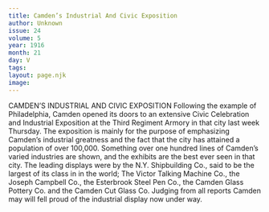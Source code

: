 ```yaml
---
title: Camden’s Industrial And Civic Exposition
author: Unknown
issue: 24
volume: 5
year: 1916
month: 21
day: V
tags:
layout: page.njk
image:
---
```

CAMDEN’S INDUSTRIAL AND CIVIC EXPOSITION      Following the example of Philadelphia, Camden opened its doors to an extensive Civic Celebration and Industrial Exposition at the Third Regiment Armory in that city last week Thursday.      The exposition is mainly for the purpose of emphasizing Camden’s industrial greatness and the fact that the city has attained a population of over 100,000.      Something over one hundred lines of Camden’s varied industries are shown, and the exhibits are the best ever seen in that city. The leading displays were by the N.Y. Shipbuilding Co., said to be the largest of its class in in the world; The Victor Talking Machine Co., the Joseph Campbell Co., the Esterbrook Steel Pen Co., the Camden Glass Pottery Co. and the Camden Cut Glass Co.       Judging from all reports Camden may will fell proud of the industrial display now under way.   




